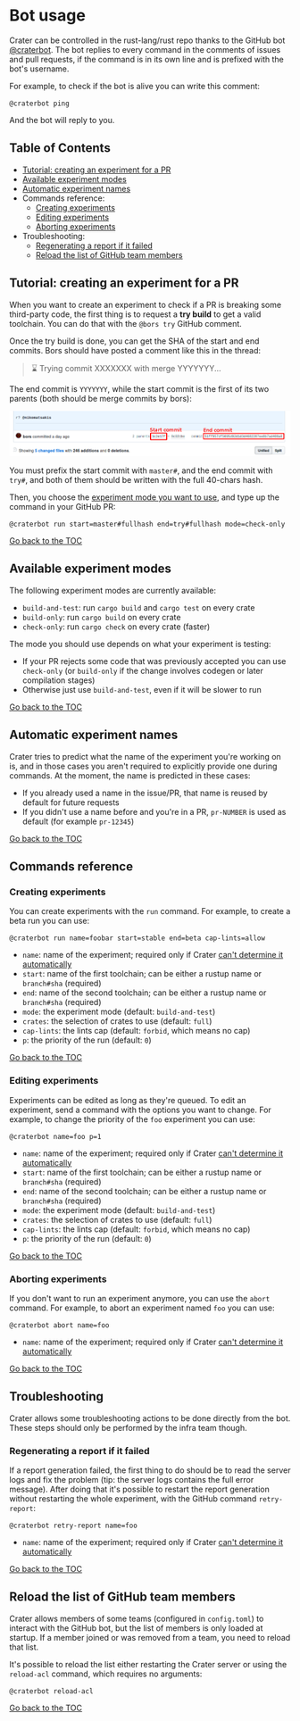 # Bot usage

Crater can be controlled in the rust-lang/rust repo thanks to the GitHub bot
[@craterbot](https://github.com/craterbot). The bot replies to every command in
the comments of issues and pull requests, if the command is in its own line and
is prefixed with the bot's username.

For example, to check if the bot is alive you can write this comment:

```
@craterbot ping
```

And the bot will reply to you.

## Table of Contents

[h-toc]: #table-of-contents

* [Tutorial: creating an experiment for a PR][h-tutorial]
* [Available experiment modes][h-experiment-modes]
* [Automatic experiment names][h-experiment-names]
* Commands reference:
  * [Creating experiments][h-cmd-run]
  * [Editing experiments][h-cmd-edit]
  * [Aborting experiments][h-cmd-abort]
* Troubleshooting:
  * [Regenerating a report if it failed][h-troubleshooting-retry-report]
  * [Reload the list of GitHub team members][h-troubleshooting-reload-teams]

## Tutorial: creating an experiment for a PR

[h-tutorial]: #tutorial-creating-an-experiment-for-a-pr

When you want to create an experiment to check if a PR is breaking some
third-party code, the first thing is to request a **try build** to get a valid
toolchain. You can do that with the `@bors try` GitHub comment.

Once the try build is done, you can get the SHA of the start and end commits.
Bors should have posted a comment like this in the thread:

> ⌛ Trying commit XXXXXXX with merge YYYYYYY...

The end commit is `YYYYYYY`, while the start commit is the first of its two
parents (both should be merge commits by bors):

![Where to look for the commits](images/pr-try-commit.png)

You must prefix the start commit with `master#`, and the end commit with
`try#`, and both of them should be written with the full 40-chars hash.

Then, you choose the [experiment mode you want to use][h-experiment-modes], and
type up the command in your GitHub PR:

```
@craterbot run start=master#fullhash end=try#fullhash mode=check-only
```

[Go back to the TOC][h-toc]

## Available experiment modes

[h-experiment-modes]: #available-experiment-modes

The following experiment modes are currently available:

* `build-and-test`: run `cargo build` and `cargo test` on every crate
* `build-only`: run `cargo build` on every crate
* `check-only`: run `cargo check` on every crate (faster)

The mode you should use depends on what your experiment is testing:

* If your PR rejects some code that was previously accepted you can use
 `check-only` (or `build-only` if the change involves codegen or later
  compilation stages)
* Otherwise just use `build-and-test`, even if it will be slower to run

[Go back to the TOC][h-toc]

## Automatic experiment names

[h-experiment-names]: #automatic-experiment-names

Crater tries to predict what the name of the experiment you're working on is,
and in those cases you aren't required to explicitly provide one during
commands. At the moment, the name is predicted in these cases:

* If you already used a name in the issue/PR, that name is reused by default
  for future requests
* If you didn't use a name before and you're in a PR, `pr-NUMBER` is used as
  default (for example `pr-12345`)

[Go back to the TOC][h-toc]

## Commands reference

### Creating experiments

[h-cmd-run]: #creating-experiments

You can create experiments with the `run` command. For example, to create a
beta run you can use:

```
@craterbot run name=foobar start=stable end=beta cap-lints=allow
```

* `name`: name of the experiment; required only if Crater [can't determine it
  automatically][h-experiment-names]
* `start`: name of the first toolchain; can be either a rustup name or
  `branch#sha` (required)
* `end`: name of the second toolchain; can be either a rustup name or
  `branch#sha` (required)
* `mode`: the experiment mode (default: `build-and-test`)
* `crates`: the selection of crates to use (default: `full`)
* `cap-lints`: the lints cap (default: `forbid`, which means no cap)
* `p`: the priority of the run (default: `0`)

[Go back to the TOC][h-toc]

### Editing experiments

[h-cmd-edit]: #creating-experiments

Experiments can be edited as long as they're queued. To edit an experiment,
send a command with the options you want to change. For example, to change the
priority of the `foo` experiment you can use:

```
@craterbot name=foo p=1
```

* `name`: name of the experiment; required only if Crater [can't determine it
  automatically][h-experiment-names]
* `start`: name of the first toolchain; can be either a rustup name or
  `branch#sha` (required)
* `end`: name of the second toolchain; can be either a rustup name or
  `branch#sha` (required)
* `mode`: the experiment mode (default: `build-and-test`)
* `crates`: the selection of crates to use (default: `full`)
* `cap-lints`: the lints cap (default: `forbid`, which means no cap)
* `p`: the priority of the run (default: `0`)

[Go back to the TOC][h-toc]

### Aborting experiments

[h-cmd-abort]: #aborting-experiments

If you don't want to run an experiment anymore, you can use the `abort`
command. For example, to abort an experiment named `foo` you can use:

```
@craterbot abort name=foo
```

* `name`: name of the experiment; required only if Crater [can't determine it
  automatically][h-experiment-names]

[Go back to the TOC][h-toc]

## Troubleshooting

Crater allows some troubleshooting actions to be done directly from the bot.
These steps should only be performed by the infra team though.

### Regenerating a report if it failed

[h-troubleshooting-retry-report]: #regenerating-a-report-if-it-failed

If a report generation failed, the first thing to do should be to read the
server logs and fix the problem (tip: the server logs contains the full error
message). After doing that it's possible to restart the report generation
without restarting the whole experiment, with the GitHub command
`retry-report`:

```
@craterbot retry-report name=foo
```

* `name`: name of the experiment; required only if Crater [can't determine it
  automatically][h-experiment-names]

[Go back to the TOC][h-toc]

## Reload the list of GitHub team members

[h-troubleshooting-reload-teams]: #reload-the-list-of-github-team-members

Crater allows members of some teams (configured in `config.toml`) to interact
with the GitHub bot, but the list of members is only loaded at startup. If a
member joined or was removed from a team, you need to reload that list.

It's possible to reload the list either restarting the Crater server or using
the `reload-acl` command, which requires no arguments:

```
@craterbot reload-acl
```

[Go back to the TOC][h-toc]
